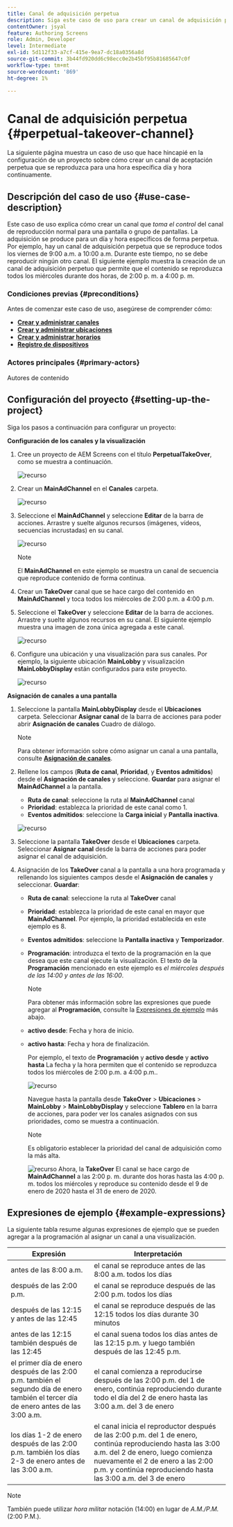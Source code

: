 ```yaml
---
title: Canal de adquisición perpetua
description: Siga este caso de uso para crear un canal de adquisición perpetua.
contentOwner: jsyal
feature: Authoring Screens
role: Admin, Developer
level: Intermediate
exl-id: 5d112f33-a7cf-415e-9ea7-dc18a0356a8d
source-git-commit: 3b44fd920dd6c98ecc0e2b45bf95b81685647c0f
workflow-type: tm+mt
source-wordcount: '869'
ht-degree: 1%

---
```


# Canal de adquisición perpetua {#perpetual-takeover-channel}

La siguiente página muestra un caso de uso que hace hincapié en la configuración de un proyecto sobre cómo crear un canal de aceptación perpetua que se reproduzca para una hora específica día y hora continuamente.

## Descripción del caso de uso {#use-case-description}

Este caso de uso explica cómo crear un canal que *toma el control* del canal de reproducción normal para una pantalla o grupo de pantallas. La adquisición se produce para un día y hora específicos de forma perpetua.
Por ejemplo, hay un canal de adquisición perpetua que se reproduce todos los viernes de 9:00 a.m. a 10:00 a.m. Durante este tiempo, no se debe reproducir ningún otro canal. El siguiente ejemplo muestra la creación de un canal de adquisición perpetuo que permite que el contenido se reproduzca todos los miércoles durante dos horas, de 2:00 p. m. a 4:00 p. m.

### Condiciones previas {#preconditions}

Antes de comenzar este caso de uso, asegúrese de comprender cómo:

* **[Crear y administrar canales](managing-channels.md)**
* **[Crear y administrar ubicaciones](managing-locations.md)**
* **[Crear y administrar horarios](managing-schedules.md)**
* **[Registro de dispositivos](device-registration.md)**

### Actores principales {#primary-actors}

Autores de contenido

## Configuración del proyecto {#setting-up-the-project}

Siga los pasos a continuación para configurar un proyecto:

**Configuración de los canales y la visualización**

1. Cree un proyecto de AEM Screens con el título **PerpetualTakeOver**, como se muestra a continuación.

   ![recurso](assets/p_usecase1.png)

1. Crear un **MainAdChannel** en el **Canales** carpeta.

   ![recurso](assets/p_usecase2.png)

1. Seleccione el **MainAdChannel** y seleccione **Editar** de la barra de acciones. Arrastre y suelte algunos recursos (imágenes, vídeos, secuencias incrustadas) en su canal.

   ![recurso](assets/p_usecase3.png)


   >[!NOTE]
   >El **MainAdChannel** en este ejemplo se muestra un canal de secuencia que reproduce contenido de forma continua.

1. Crear un **TakeOver** canal que se hace cargo del contenido en **MainAdChannel** y toca todos los miércoles de 2:00 p.m. a 4:00 p.m.

1. Seleccione el **TakeOver** y seleccione **Editar** de la barra de acciones. Arrastre y suelte algunos recursos en su canal. El siguiente ejemplo muestra una imagen de zona única agregada a este canal.

   ![recurso](assets/p_usecase4.png)

1. Configure una ubicación y una visualización para sus canales. Por ejemplo, la siguiente ubicación **MainLobby** y visualización **MainLobbyDisplay** están configurados para este proyecto.

   ![recurso](assets/p_usecase5.png)

**Asignación de canales a una pantalla**

1. Seleccione la pantalla **MainLobbyDisplay** desde el **Ubicaciones** carpeta. Seleccionar **Asignar canal** de la barra de acciones para poder abrir **Asignación de canales** Cuadro de diálogo.

   >[!NOTE]
   >Para obtener información sobre cómo asignar un canal a una pantalla, consulte **[Asignación de canales](channel-assignment.md)**.

1. Rellene los campos (**Ruta de canal**, **Prioridad**, y **Eventos admitidos**) desde el **Asignación de canales** y seleccione. **Guardar** para asignar el **MainAdChannel** a la pantalla.

   * **Ruta de canal**: seleccione la ruta al **MainAdChannel** canal
   * **Prioridad**: establezca la prioridad de este canal como 1.
   * **Eventos admitidos**: seleccione la **Carga inicial** y **Pantalla inactiva**.

   ![recurso](assets/p_usecase6.png)

1. Seleccione la pantalla **TakeOver** desde el **Ubicaciones** carpeta. Seleccionar **Asignar canal** desde la barra de acciones para poder asignar el canal de adquisición.

1. Asignación de los **TakeOver** canal a la pantalla a una hora programada y rellenando los siguientes campos desde el **Asignación de canales** y seleccionar. **Guardar**:

   * **Ruta de canal**: seleccione la ruta al **TakeOver** canal
   * **Prioridad**: establezca la prioridad de este canal en mayor que **MainAdChannel**. Por ejemplo, la prioridad establecida en este ejemplo es 8.
   * **Eventos admitidos**: seleccione la **Pantalla inactiva** y **Temporizador**.
   * **Programación**: introduzca el texto de la programación en la que desea que este canal ejecute la visualización. El texto de la **Programación** mencionado en este ejemplo es *el miércoles después de las 14:00 y antes de las 16:00*.

     >[!NOTE]
     >Para obtener más información sobre las expresiones que puede agregar al **Programación**, consulte la [Expresiones de ejemplo](#example-expressions) más abajo.
   * **activo desde**: Fecha y hora de inicio.
   * **activo hasta**: Fecha y hora de finalización.

     Por ejemplo, el texto de **Programación** y **activo desde** y **activo hasta** La fecha y la hora permiten que el contenido se reproduzca todos los miércoles de 2:00 p.m. a 4:00 p.m..


     ![recurso](assets/p_usecase7.png)

     Navegue hasta la pantalla desde **TakeOver** > **Ubicaciones** > **MainLobby** > **MainLobbyDisplay** y seleccione **Tablero** en la barra de acciones, para poder ver los canales asignados con sus prioridades, como se muestra a continuación.

     >[!NOTE]
     >Es obligatorio establecer la prioridad del canal de adquisición como la más alta.

     ![recurso](assets/p_usecase8.png)
Ahora, la **TakeOver** El canal se hace cargo de **MainAdChannel** a las 2:00 p. m. durante dos horas hasta las 4:00 p. m. todos los miércoles y reproduce su contenido desde el 9 de enero de 2020 hasta el 31 de enero de 2020.

## Expresiones de ejemplo {#example-expressions}

La siguiente tabla resume algunas expresiones de ejemplo que se pueden agregar a la programación al asignar un canal a una visualización.

| **Expresión** | **Interpretación** |
|---|---|
| antes de las 8:00 a.m. | el canal se reproduce antes de las 8:00 a.m. todos los días |
| después de las 2:00 p.m. | el canal se reproduce después de las 2:00 p.m. todos los días |
| después de las 12:15 y antes de las 12:45 | el canal se reproduce después de las 12:15 todos los días durante 30 minutos |
| antes de las 12:15 también después de las 12:45 | el canal suena todos los días antes de las 12:15 p.m. y luego también después de las 12:45 p.m. |
| el primer día de enero después de las 2:00 p.m. también el segundo día de enero también el tercer día de enero antes de las 3:00 a.m. | el canal comienza a reproducirse después de las 2:00 p.m. del 1 de enero, continúa reproduciendo durante todo el día del 2 de enero hasta las 3:00 a.m. del 3 de enero |
| los días 1-2 de enero después de las 2:00 p.m. también los días 2-3 de enero antes de las 3:00 a.m. | el canal inicia el reproductor después de las 2:00 p.m. del 1 de enero, continúa reproduciendo hasta las 3:00 a.m. del 2 de enero, luego comienza nuevamente el 2 de enero a las 2:00 p.m. y continúa reproduciendo hasta las 3:00 a.m. del 3 de enero |

>[!NOTE]
>
>También puede utilizar _hora militar_ notación (14:00) en lugar de *A.M./P.M.* (2:00 P.M.).
